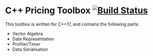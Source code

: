 # C++ Pricing Toolbox [![Build Status](https://travis-ci.com/phil-zxx/CppPricingToolbox.svg?branch=master)](https://travis-ci.com/phil-zxx/CppPricingToolbox)

This toolbox is written for C++17, and contains the following parts:

- Vector Algebra
- Date Representation
- Profiler/Timer
- Data Serialisation
